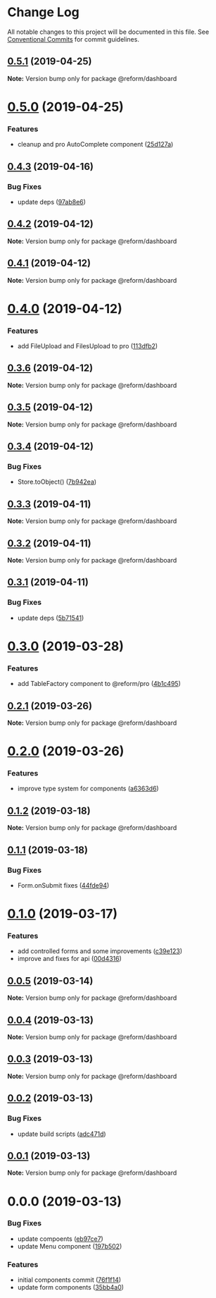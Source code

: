 # Change Log

All notable changes to this project will be documented in this file.
See [Conventional Commits](https://conventionalcommits.org) for commit guidelines.

## [0.5.1](https://github.com/izatop/reform/compare/@reform/dashboard@0.5.0...@reform/dashboard@0.5.1) (2019-04-25)

**Note:** Version bump only for package @reform/dashboard





# [0.5.0](https://github.com/izatop/reform/compare/@reform/dashboard@0.4.3...@reform/dashboard@0.5.0) (2019-04-25)


### Features

* cleanup and pro AutoComplete component ([25d127a](https://github.com/izatop/reform/commit/25d127a))





## [0.4.3](https://github.com/izatop/reform/compare/@reform/dashboard@0.4.2...@reform/dashboard@0.4.3) (2019-04-16)


### Bug Fixes

* update deps ([97ab8e6](https://github.com/izatop/reform/commit/97ab8e6))





## [0.4.2](https://github.com/izatop/reform/compare/@reform/dashboard@0.4.1...@reform/dashboard@0.4.2) (2019-04-12)

**Note:** Version bump only for package @reform/dashboard





## [0.4.1](https://github.com/izatop/reform/compare/@reform/dashboard@0.4.0...@reform/dashboard@0.4.1) (2019-04-12)

**Note:** Version bump only for package @reform/dashboard





# [0.4.0](https://github.com/izatop/reform/compare/@reform/dashboard@0.3.6...@reform/dashboard@0.4.0) (2019-04-12)


### Features

* add FileUpload and FilesUpload to pro ([113dfb2](https://github.com/izatop/reform/commit/113dfb2))





## [0.3.6](https://github.com/izatop/reform/compare/@reform/dashboard@0.3.5...@reform/dashboard@0.3.6) (2019-04-12)

**Note:** Version bump only for package @reform/dashboard





## [0.3.5](https://github.com/izatop/reform/compare/@reform/dashboard@0.3.4...@reform/dashboard@0.3.5) (2019-04-12)

**Note:** Version bump only for package @reform/dashboard





## [0.3.4](https://github.com/izatop/reform/compare/@reform/dashboard@0.3.3...@reform/dashboard@0.3.4) (2019-04-12)


### Bug Fixes

* Store.toObject() ([7b942ea](https://github.com/izatop/reform/commit/7b942ea))





## [0.3.3](https://github.com/izatop/reform/compare/@reform/dashboard@0.3.2...@reform/dashboard@0.3.3) (2019-04-11)

**Note:** Version bump only for package @reform/dashboard





## [0.3.2](https://github.com/izatop/reform/compare/@reform/dashboard@0.3.1...@reform/dashboard@0.3.2) (2019-04-11)

**Note:** Version bump only for package @reform/dashboard





## [0.3.1](https://github.com/izatop/reform/compare/@reform/dashboard@0.3.0...@reform/dashboard@0.3.1) (2019-04-11)


### Bug Fixes

* update deps ([5b71541](https://github.com/izatop/reform/commit/5b71541))





# [0.3.0](https://github.com/izatop/reform/compare/@reform/dashboard@0.2.1...@reform/dashboard@0.3.0) (2019-03-28)


### Features

* add TableFactory component to @reform/pro ([4b1c495](https://github.com/izatop/reform/commit/4b1c495))





## [0.2.1](https://github.com/izatop/reform/compare/@reform/dashboard@0.2.0...@reform/dashboard@0.2.1) (2019-03-26)

**Note:** Version bump only for package @reform/dashboard





# [0.2.0](https://github.com/izatop/reform/compare/@reform/dashboard@0.1.2...@reform/dashboard@0.2.0) (2019-03-26)


### Features

* improve type system for components ([a6363d6](https://github.com/izatop/reform/commit/a6363d6))





## [0.1.2](https://github.com/izatop/reform/compare/@reform/dashboard@0.1.1...@reform/dashboard@0.1.2) (2019-03-18)

**Note:** Version bump only for package @reform/dashboard





## [0.1.1](https://github.com/izatop/reform/compare/@reform/dashboard@0.1.0...@reform/dashboard@0.1.1) (2019-03-18)


### Bug Fixes

* Form.onSubmit fixes ([44fde94](https://github.com/izatop/reform/commit/44fde94))





# [0.1.0](https://github.com/izatop/reform/compare/@reform/dashboard@0.0.5...@reform/dashboard@0.1.0) (2019-03-17)


### Features

* add controlled forms and some improvements ([c39e123](https://github.com/izatop/reform/commit/c39e123))
* improve and fixes for api ([00d4316](https://github.com/izatop/reform/commit/00d4316))





## [0.0.5](https://github.com/izatop/reform/compare/@reform/dashboard@0.0.4...@reform/dashboard@0.0.5) (2019-03-14)

**Note:** Version bump only for package @reform/dashboard





## [0.0.4](https://github.com/izatop/reform/compare/@reform/dashboard@0.0.3...@reform/dashboard@0.0.4) (2019-03-13)

**Note:** Version bump only for package @reform/dashboard





## [0.0.3](https://github.com/izatop/reform/compare/@reform/dashboard@0.0.2...@reform/dashboard@0.0.3) (2019-03-13)

**Note:** Version bump only for package @reform/dashboard





## [0.0.2](https://github.com/izatop/reform/compare/@reform/dashboard@0.0.1...@reform/dashboard@0.0.2) (2019-03-13)


### Bug Fixes

* update build scripts ([adc471d](https://github.com/izatop/reform/commit/adc471d))





## [0.0.1](https://github.com/izatop/reform/compare/@reform/dashboard@0.0.0...@reform/dashboard@0.0.1) (2019-03-13)

**Note:** Version bump only for package @reform/dashboard





# 0.0.0 (2019-03-13)


### Bug Fixes

* update compoents ([eb97ce7](https://github.com/izatop/reform/commit/eb97ce7))
* update Menu component ([197b502](https://github.com/izatop/reform/commit/197b502))


### Features

* initial components commit ([76f1f14](https://github.com/izatop/reform/commit/76f1f14))
* update form components ([35bb4a0](https://github.com/izatop/reform/commit/35bb4a0))
